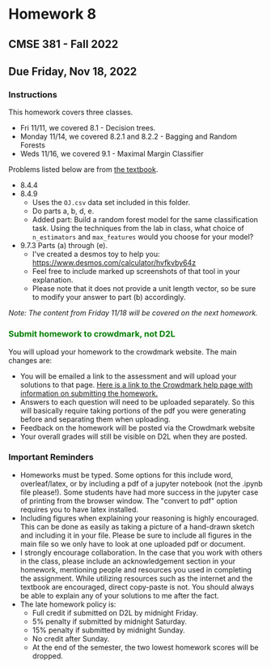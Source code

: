 # Homework 8
## CMSE 381 - Fall 2022
## Due Friday, Nov 18, 2022


### Instructions 


This homework covers three classes. 

- Fri 11/11, we covered 8.1 - Decision trees.
- Monday 11/14, we covered 8.2.1 and 8.2.2 - Bagging and Random Forests
- Weds 11/16, we covered 9.1 - Maximal Margin Classifier

Problems listed below are from [the textbook](https://www.statlearning.com/). 
- 8.4.4
- 8.4.9 
    - Uses the `OJ.csv` data set included in this folder. 
    - Do parts a, b, d, e. 
    - Added part: Build a random forest model for the same classification task. Using the techniques from the lab in class, what choice of `n_estimators` and `max_features` would you choose for your model?
- 9.7.3 Parts (a) through (e). 
    - I've created a desmos toy to help you: https://www.desmos.com/calculator/hvfkvby64z
    - Feel free to include marked up screenshots of that tool in your explanation. 
    - Please note that it does not provide a unit length vector, so be sure to modify your answer to part (b) accordingly.


*Note: The content from Friday 11/18 will be covered on the next homework.*


### <span style="color: green"> Submit homework to crowdmark, not D2L


You will upload your homework to the crowdmark website. The main changes are:
- You will be emailed a link to the assessment and will upload your solutions to that page. [Here is a link to the Crowdmark help page with information on submitting the homework.](https://crowdmark.com/help/completing-and-submitting-an-assessment/)
- Answers to each question will need to be uploaded separately.  So this will basically require taking portions of the pdf you were generating before and separating them when uploading.  
- Feedback on the homework will be posted via the Crowdmark website 
- Your overall grades will still be visible on D2L when they are posted. 

### Important Reminders

- Homeworks must be typed. Some options for this include word, overleaf/latex, or by including a pdf of a jupyter notebook (not the .ipynb file please!). Some students have had more success in the jupyter case of printing from the browser window.  The "convert to pdf" option requires you to have latex installed. 
- Including figures when explaining your reasoning is highly encouraged.  This can be done as easily as taking a picture of a hand-drawn sketch and including it in your file. Please be sure to include all figures in the main file so we only have to look at one uploaded pdf or document. 
- I strongly encourage collaboration.  In the case that you work with others in the class, please include an acknowledgement section in your homework, mentioning people and resources you used in completing the assignment. While utilizing resources such as the internet and the textbook are encouraged, direct copy-paste is not.  You should always be able to explain any of your solutions to me after the fact. 
- The late homework policy is: 
    - Full credit if submitted on D2L by midnight Friday. 
    - 5% penalty if submitted by midnight Saturday.
    - 15% penalty if submitted by midnight Sunday. 
    - No credit after Sunday. 
    - At the end of the semester, the two lowest homework scores will be dropped. 